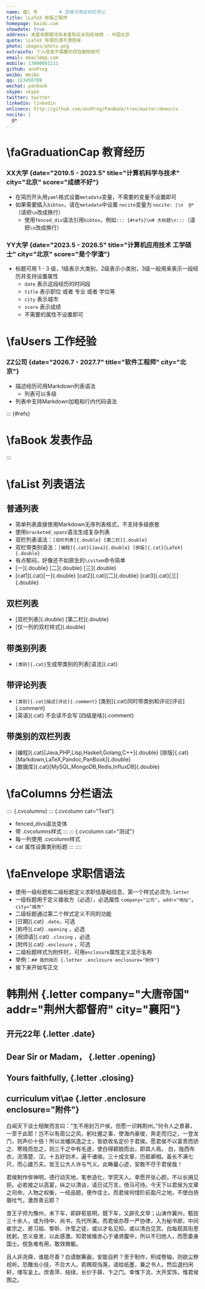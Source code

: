 ```yaml
---
name: 盘\ 书        # 空格可用反斜杠转义
title: \LaTeX 排版工程师
homepage: baidu.com
showdate: true
address: 本星系群银河系本星际云太阳系地球 - 中国北京
quote: \LaTeX 写简历漂不漂亮呀
photo: images/photo.png
extrainfo: 个人信息不需要的项目删除即可
email: email@qq.com
mobile: 13000001111
github: annProg
weibo: Weibo
qq: 123456789
wechat: panbook
skype: skype
twitter: twitter
linkedin: linkedin
onlinecv: http://github.com/annProg/PanBook/tree/master/demo/cv
nocite: |
  @*
...
```



# \faGraduationCap 教育经历

### XX大学 {date="2019.5 - 2023.5" title="计算机科学与技术" city="北京" score="成绩不好"}

- 在简历开头用`yaml`格式设置`metadata`变量，不需要的变量不设置即可
- 如果需要插入`bibtex`，请在`metadata`中设置 `nocite`变量为 `nocite: |\n  @*`（请把`\n`改成换行）
  - 使用`fenced_div`语法引用`bibtex`，例如`::: {#refs}\n# 大标题\n:::`（请把`\n`改成换行）

### YY大学 {date="2023.5 - 2026.5" title="计算机应用技术 工学硕士" city="北京" score="是个学渣"}

- 标题可用 1 - 3 级，1级表示大类别，2级表示小类别，3级一般用来表示一段经历并支持设置属性
  - `date` 表示这段经历的时间段
  - `title` 表示职位 或者 专业 或者 学位等
  - `city` 表示城市
  - `score` 表示成绩
  - 不需要的属性不设置即可

# \faUsers 工作经验

### ZZ公司 {date="2026.7 - 2027.7" title="软件工程师" city="北京"}

- 描述经历可用Markdown列表语法
  - 列表可以多级
- 列表中支持Markdown加粗和行内代码语法

::: {#refs}
# \faBook 发表作品
:::

# \faList 列表语法
	  
## 普通列表

- 简单列表直接使用Markdown无序列表格式，不支持多级嵌套
- 使用`bracketed_spans`语法生成复杂列表
- 双栏列表语法：`[双栏列表]{.double} [第二栏]{.double}`
- 双栏带类别语法：`[编程]{.cat}[Java]{.double} [排版]{.cat}[LaTeX]{.double}`
- 有点郁闷，好像还不如原生的`\cvitem`命令简单
- [一]{.double} [二]{.double} [三]{.double}
- [cat1]{.cat}[一]{.double} [cat2]{.cat}[二]{.double} [cat3]{.cat}[三]{.double}

## 双栏列表

- [双栏列表]{.double} [第二栏]{.double}
- [仅一列的双栏样式]{.double}

## 带类别列表
- `[类别]{.cat}`生成带类别的列表[语法]{.cat}

## 带评论列表

- `[类别]{.cat}描述[评论]{.comment}` [类别]{.cat}同时带类别和评论[评论]{.comment}
- [英语]{.cat} 不会读不会写 [四级是啥]{.comment}

## 带类别的双栏列表

- [编程]{.cat}[Java,PHP,Lisp,Haskell,Golang,C++]{.double} [排版]{.cat}[Markdown,LaTeX,Pandoc,PanBook]{.double}
- [数据库]{.cat}[MySQL,MongoDB,Redis,InfluxDB]{.double}

# \faColumns 分栏语法

:::: {.cvcolumns}
::: {.cvcolumn cat="Test"}
- fenced_divs语法变体
- 带 .cvcolumns样式
:::
::: {.cvcolumn cat="测试"}
- 每一列使用 .cvcolumn样式
- cat 属性设置类别标题
:::
::::

# \faEnvelope 求职信语法

- 使用一级标题和二级标题定义求职信基础信息，第一个样式必须为`.letter`
- 一级标题用于定义接收方（必选），必选属性 `company="公司"`，`addr="地址"`，`city="城市"`
- 二级标题通过第二个样式定义不同的功能
- [日期]{.cat}  `.date`，可选
- [称呼]{.cat} `.opening` ，必选
- [祝颂语]{.cat} `.closing` ，必选
- [附件]{.cat} `.enclosure` ，可选
- 二级标题样式为附件时，可用`enclosure`属性定义显示名称
- 举例：`## 我的简历 {.letter .enclosure enclosure="附件"}`
- 接下来开始写正文


# 韩荆州 {.letter company="大唐帝国" addr="荆州大都督府" city="襄阳"}
## 开元22年 {.letter .date}
## Dear Sir or Madam， {.letter .opening}
## Yours faithfully, {.letter .closing}
## curriculum vit\ae {.letter .enclosure enclosure="附件"}


白闻天下谈士相聚而言曰：“生不用封万户侯，但愿一识韩荆州。”何令人之景慕，一至于此耶！岂不以有周公之风，躬吐握之事，使海内豪俊，奔走而归之，一登龙门，则声价十倍！所以龙蟠凤逸之士，皆欲收名定价于君侯。愿君侯不以富贵而骄之、寒贱而忽之，则三千之中有毛遂，使白得颖脱而出，即其人焉。
白，陇西布衣，流落楚、汉。十五好剑术，遍干诸侯。三十成文章，历抵卿相。虽长不满七尺，而心雄万夫。皆王公大人许与气义。此畴曩心迹，安敢不尽于君侯哉！


君侯制作侔神明，德行动天地，笔参造化，学究天人。幸愿开张心颜，不以长揖见拒。必若接之以高宴，纵之以清谈，请日试万言，倚马可待。今天下以君侯为文章之司命，人物之权衡，一经品题，便作佳士。而君侯何惜阶前盈尺之地，不使白扬眉吐气，激昂青云耶？


昔王子师为豫州，未下车，即辟荀慈明，既下车，又辟孔文举；山涛作冀州，甄拔三十余人，或为侍中、尚书，先代所美。而君侯亦荐一严协律，入为秘书郎，中间崔宗之、房习祖、黎昕、许莹之徒，或以才名见知，或以清白见赏。白每观其衔恩抚躬，忠义奋发，以此感激，知君侯推赤心于诸贤腹中，所以不归他人，而愿委身国士。傥急难有用，敢效微躯。


且人非尧舜，谁能尽善？白谟猷筹画，安能自矜？至于制作，积成卷轴，则欲尘秽视听。恐雕虫小技，不合大人。若赐观刍荛，请给纸墨，兼之书人，然后退扫闲轩，缮写呈上。庶青萍、结绿，长价于薛、卞之门。幸惟下流，大开奖饰，惟君侯图之。
